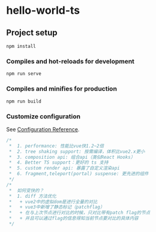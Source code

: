 # hello-world-ts

## Project setup

```
npm install
```

### Compiles and hot-reloads for development

```
npm run serve
```

### Compiles and minifies for production

```
npm run build
```

### Customize configuration

See [Configuration Reference](https://cli.vuejs.org/config/).

```javascript
/*
 *  1. performance: 性能比vue快1.2~2倍
 *  2. tree shaking support: 按需编译，体积比vue2.x更小
 *  3. composition api: 组合api（类似React Hooks）
 *  4. Better TS support：更好的 ts 支持
 *  5. custom render api: 暴露了自定义渲染api
 *  6. fragment,teleport(portal) suspense: 更先进的组件
 */
/*
 *  如何变快的？
 *  1. diff 方法优化
 *   + vue2中的虚拟dom是进行全量的对比
 *   + vue3中新增了静态标记（patchflag）
 *   + 在与上次节点进行对比的时候，只对比带有patch flag的节点
 *   + 并且可以通过flag的信息得知当前节点要对比的具体内容
 */
```
